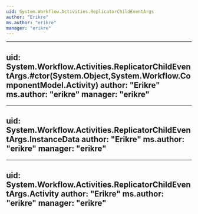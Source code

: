 ```yaml
---
uid: System.Workflow.Activities.ReplicatorChildEventArgs
author: "Erikre"
ms.author: "erikre"
manager: "erikre"
---
```


---
uid: System.Workflow.Activities.ReplicatorChildEventArgs.#ctor(System.Object,System.Workflow.ComponentModel.Activity)
author: "Erikre"
ms.author: "erikre"
manager: "erikre"
---

---
uid: System.Workflow.Activities.ReplicatorChildEventArgs.InstanceData
author: "Erikre"
ms.author: "erikre"
manager: "erikre"
---

---
uid: System.Workflow.Activities.ReplicatorChildEventArgs.Activity
author: "Erikre"
ms.author: "erikre"
manager: "erikre"
---

